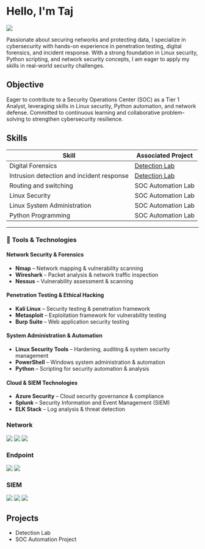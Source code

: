# Hello, I'm Taj
<a href="https://linkedin.com/in/taj-walker"><img src="https://img.shields.io/badge/-LinkedIn-0072b1?&style=for-the-badge&logo=linkedin&logoColor=white" /></a>

Passionate about securing networks and protecting data, I specialize in cybersecurity with hands-on experience in penetration testing, digital forensics, and incident response. With a strong foundation in Linux security, Python scripting, and network security concepts, I am eager to apply my skills in real-world security challenges.


## Objective
Eager to contribute to a Security Operations Center (SOC) as a Tier 1 Analyst, leveraging skills in Linux security, Python automation, and network defense. Committed to continuous learning and collaborative problem-solving to strengthen cybersecurity resilience.
## Skills

| Skill                                         | Associated Project         |
|-----------------------------------------------|----------------------------|
| Digital Forensics          | <a href="https://google.com">Detection Lab</a>|
| Intrusion detection and incident response | <a href="https://google.com">Detection Lab</a>|
| Routing and switching                         | SOC Automation Lab|
| Linux Security      | SOC Automation Lab|
| Linux System Administration                | SOC Automation Lab|
| Python Programming | SOC Automation Lab|

---

### 🔧 **Tools & Technologies**  

#### **Network Security & Forensics**  
- **Nmap** – Network mapping & vulnerability scanning  
- **Wireshark** – Packet analysis & network traffic inspection  
- **Nessus** – Vulnerability assessment & scanning  

#### **Penetration Testing & Ethical Hacking**  
- **Kali Linux** – Security testing & penetration framework  
- **Metasploit** – Exploitation framework for vulnerability testing  
- **Burp Suite** – Web application security testing  

#### **System Administration & Automation**  
- **Linux Security Tools** – Hardening, auditing & system security management  
- **PowerShell** – Windows system administration & automation  
- **Python** – Scripting for security automation & analysis  

#### **Cloud & SIEM Technologies**  
- **Azure Security** – Cloud security governance & compliance  
- **Splunk** – Security Information and Event Management (SIEM)  
- **ELK Stack** – Log analysis & threat detection  



### Network
<div>
    <img src="https://img.shields.io/badge/-Wireshark-1679A7?&style=for-the-badge&logo=Wireshark&logoColor=white" />
    <img src="https://img.shields.io/badge/-Suricata-EF3B2D?&style=for-the-badge&logo=Suricata&logoColor=white" />
    <img src="https://img.shields.io/badge/-Zeek-777BB4?&style=for-the-badge&logo=Zeek&logoColor=white" />
</div>

### Endpoint
<div>
    <img src="https://img.shields.io/badge/-Microsoft_Defender_for_Endpoint-00A4EF?&style=for-the-badge&logo=Microsoft&logoColor=white" />
    <img src="https://img.shields.io/badge/-Velociraptor-4B275F?&style=for-the-badge&logo=Velociraptor&logoColor=white" />
</div>

### SIEM
<div>
    <img src="https://img.shields.io/badge/-Microsoft_Sentinel-0078D4?&style=for-the-badge&logo=Microsoft&logoColor=white" />
    <img src="https://img.shields.io/badge/-Splunk-000000?&style=for-the-badge&logo=Splunk&logoColor=white" />
    <img src="https://img.shields.io/badge/-Elastic-005571?&style=for-the-badge&logo=Elastic&logoColor=white" />
</div>

## Projects
- Detection Lab
- SOC Automation Project
